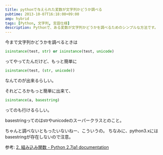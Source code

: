 ```yaml
---
title: pythonで与えられた変数が文字列かどうか調べる
pubtime: 2013-10-07T16:18:00+09:00
amp: hybrid
tags: [Python, 文字列, 言語仕様]
description: Pythonで、ある変数が文字列かどうかを調べるためのシンプルな方法です。
---
```


今まで文字列かどうかを調べるときは
``` python
isinstance(test, str) or isinstance(test, unicode)
```
ってやってたんだけど、もっと簡単に

``` python
isinstance(test, (str, unicode))
```
なんてのが出来るらしい。

それどころかもっと簡単に出来て、
``` python
isinstance(a, basestring)
```
ってのも行けるらしい。

basestringってのはstrやunicodeのスーパークラスとのこと。

ちゃんと調べないともったいないねー、こういうの。
ちなみに、python3.xにはbasestringが存在しないので注意。

参考: [2. 組み込み関数 - Python 2.7ja1 documentation](http://docs.python.jp/2/library/functions.html)
